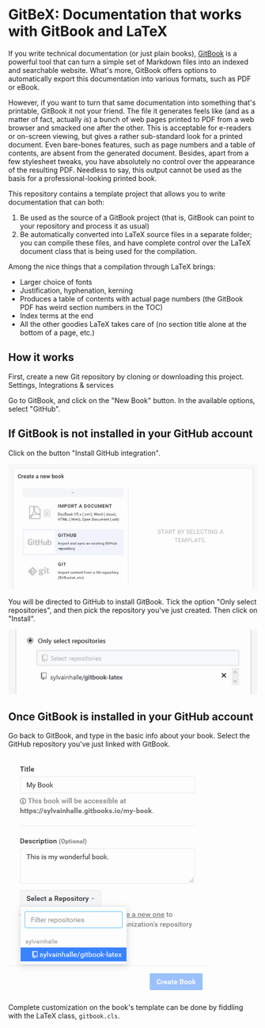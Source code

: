 GitBeX: Documentation that works with GitBook and LaTeX
=======================================================

If you write technical documentation (or just plain books), [GitBook](https://gitbook.com) is a powerful tool that can turn a simple set of Markdown files into an indexed and searchable website. What's more, GitBook offers options to automatically export this documentation into various formats, such as PDF or eBook.

However, if you want to turn that same documentation into something that's printable, GitBook it not your friend. The file it generates feels like (and as a matter of fact, actually *is*) a bunch of web pages printed to PDF from a web browser and smacked one after the other. This is acceptable for e-readers or on-screen viewing, but gives a rather sub-standard look for a printed document. Even bare-bones features, such as page numbers and a table of contents, are absent from the generated document. Besides, apart from a few stylesheet tweaks, you have absolutely no control over the appearance of the resulting PDF. Needless to say, this output cannot be used as the basis for a professional-looking printed book.

This repository contains a template project that allows you to write documentation that can both:

1. Be used as the source of a GitBook project (that is, GitBook can point to your repository and process it as usual)
2. Be automatically converted into LaTeX source files in a separate folder; you can compile these files, and have complete control over the LaTeX document class that is being used for the compilation.

Among the nice things that a compilation through LaTeX brings:

- Larger choice of fonts
- Justification, hyphenation, kerning
- Produces a table of contents with actual page numbers (the GitBook PDF has weird section numbers in the TOC)
- Index terms at the end
- All the other goodies LaTeX takes care of (no section title alone at the bottom of a page, etc.)

How it works
------------

First, create a new Git repository by cloning or downloading this project. Settings, Integrations & services

Go to GitBook, and click on the "New Book" button. In the available options, select "GitHub".

## If GitBook is not installed in your GitHub account

Click on the button  "Install GitHub integration".

![GitBook screenshot](gitbook-create-github.png?raw=true)

You will be directed to GitHub to install GitBook. Tick the option "Only select repositories", and then pick the repository you've just created. Then click on "Install".

![GitBook screenshot](github-integration.png?raw=true)

## Once GitBook is installed in your GitHub account

Go back to GitBook, and type in the basic info about your book. Select the GitHub repository you've just linked with GitBook.

![GitBook screenshot](gitbook-create.png?raw=true)

Complete customization on the book's template can be done by fiddling with the LaTeX class, `gitbook.cls`.

<!-- :wrap=soft:maxLineLen=80: -->